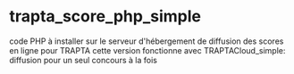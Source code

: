 # trapta_score_php_simple
code PHP à installer sur le serveur d'hébergement de diffusion des scores en ligne pour TRAPTA
cette version fonctionne avec TRAPTACloud_simple: diffusion pour un seul concours à la fois
